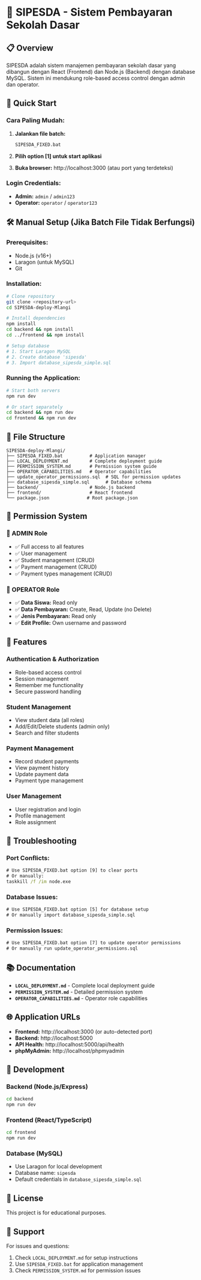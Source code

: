 # 🏫 SIPESDA - Sistem Pembayaran Sekolah Dasar

## 📋 Overview

SIPESDA adalah sistem manajemen pembayaran sekolah dasar yang dibangun dengan React (Frontend) dan Node.js (Backend) dengan database MySQL. Sistem ini mendukung role-based access control dengan admin dan operator.

## 🚀 Quick Start

### **Cara Paling Mudah:**
1. **Jalankan file batch:**
   ```cmd
   SIPESDA_FIXED.bat
   ```

2. **Pilih option [1] untuk start aplikasi**
3. **Buka browser:** http://localhost:3000 (atau port yang terdeteksi)

### **Login Credentials:**
- **Admin:** `admin` / `admin123`
- **Operator:** `operator` / `operator123`

## 🛠️ Manual Setup (Jika Batch File Tidak Berfungsi)

### **Prerequisites:**
- Node.js (v16+)
- Laragon (untuk MySQL)
- Git

### **Installation:**
```bash
# Clone repository
git clone <repository-url>
cd SIPESDA-deploy-Mlangi

# Install dependencies
npm install
cd backend && npm install
cd ../frontend && npm install

# Setup database
# 1. Start Laragon MySQL
# 2. Create database 'sipesda'
# 3. Import database_sipesda_simple.sql
```

### **Running the Application:**
```bash
# Start both servers
npm run dev

# Or start separately
cd backend && npm run dev
cd frontend && npm run dev
```

## 📁 File Structure

```
SIPESDA-deploy-Mlangi/
├── SIPESDA_FIXED.bat          # Application manager
├── LOCAL_DEPLOYMENT.md        # Complete deployment guide
├── PERMISSION_SYSTEM.md       # Permission system guide
├── OPERATOR_CAPABILITIES.md   # Operator capabilities
├── update_operator_permissions.sql  # SQL for permission updates
├── database_sipesda_simple.sql      # Database schema
├── backend/                   # Node.js backend
├── frontend/                  # React frontend
└── package.json              # Root package.json
```

## 🔐 Permission System

### **👑 ADMIN Role**
- ✅ Full access to all features
- ✅ User management
- ✅ Student management (CRUD)
- ✅ Payment management (CRUD)
- ✅ Payment types management (CRUD)

### **👤 OPERATOR Role**
- ✅ **Data Siswa:** Read only
- ✅ **Data Pembayaran:** Create, Read, Update (no Delete)
- ✅ **Jenis Pembayaran:** Read only
- ✅ **Edit Profile:** Own username and password

## 🎯 Features

### **Authentication & Authorization**
- Role-based access control
- Session management
- Remember me functionality
- Secure password handling

### **Student Management**
- View student data (all roles)
- Add/Edit/Delete students (admin only)
- Search and filter students

### **Payment Management**
- Record student payments
- View payment history
- Update payment data
- Payment type management

### **User Management**
- User registration and login
- Profile management
- Role assignment

## 🔧 Troubleshooting

### **Port Conflicts:**
```cmd
# Use SIPESDA_FIXED.bat option [9] to clear ports
# Or manually:
taskkill /f /im node.exe
```

### **Database Issues:**
```cmd
# Use SIPESDA_FIXED.bat option [5] for database setup
# Or manually import database_sipesda_simple.sql
```

### **Permission Issues:**
```cmd
# Use SIPESDA_FIXED.bat option [7] to update operator permissions
# Or manually run update_operator_permissions.sql
```

## 📚 Documentation

- **`LOCAL_DEPLOYMENT.md`** - Complete local deployment guide
- **`PERMISSION_SYSTEM.md`** - Detailed permission system
- **`OPERATOR_CAPABILITIES.md`** - Operator role capabilities

## 🌐 Application URLs

- **Frontend:** http://localhost:3000 (or auto-detected port)
- **Backend:** http://localhost:5000
- **API Health:** http://localhost:5000/api/health
- **phpMyAdmin:** http://localhost/phpmyadmin

## 🔄 Development

### **Backend (Node.js/Express)**
```bash
cd backend
npm run dev
```

### **Frontend (React/TypeScript)**
```bash
cd frontend
npm run dev
```

### **Database (MySQL)**
- Use Laragon for local development
- Database name: `sipesda`
- Default credentials in `database_sipesda_simple.sql`

## 📝 License

This project is for educational purposes.

## 🤝 Support

For issues and questions:
1. Check `LOCAL_DEPLOYMENT.md` for setup instructions
2. Use `SIPESDA_FIXED.bat` for application management
3. Check `PERMISSION_SYSTEM.md` for permission issues 